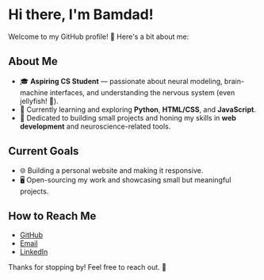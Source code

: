 # Hi there, I'm Bamdad!  

Welcome to my GitHub profile! 🚀 Here's a bit about me:  

## About Me  
- 🎓 **Aspiring CS Student** — passionate about neural modeling, brain-machine interfaces, and understanding the nervous system (even jellyfish! 🪼).  
- 🧠 Currently learning and exploring **Python**, **HTML/CSS**, and **JavaScript**.  
- 🌱 Dedicated to building small projects and honing my skills in **web development** and neuroscience-related tools.  

## Current Goals  
- 🌐 Building a personal website and making it responsive.    
- 🖥️ Open-sourcing my work and showcasing small but meaningful projects.  

## How to Reach Me  
- [GitHub](https://github.com/bamdad-kr)  
- [Email](mailto:fz.krypton@gmail.com)  
- [LinkedIn](www.linkedin.com/in/bamdad-keshtkar)

Thanks for stopping by! Feel free to reach out. 🌟  
